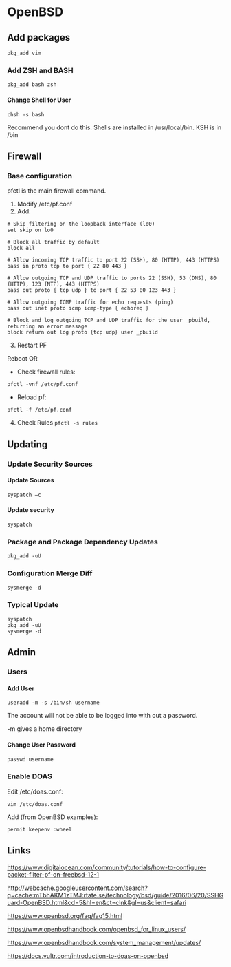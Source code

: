 # OpenBSD

## Add packages 
`pkg_add vim`

### Add ZSH and BASH
`pkg_add bash zsh`

#### Change Shell for User
```chsh -s bash```

Recommend you dont do this. Shells are installed in /usr/local/bin. KSH is in /bin

## Firewall 

### Base configuration

pfctl is the main firewall command.

1. Modify /etc/pf.conf 
2. Add: 
```
# Skip filtering on the loopback interface (lo0)
set skip on lo0
 
# Block all traffic by default
block all
 
# Allow incoming TCP traffic to port 22 (SSH), 80 (HTTP), 443 (HTTPS)
pass in proto tcp to port { 22 80 443 }

# Allow outgoing TCP and UDP traffic to ports 22 (SSH), 53 (DNS), 80 (HTTP), 123 (NTP), 443 (HTTPS)
pass out proto { tcp udp } to port { 22 53 80 123 443 }
 
# Allow outgoing ICMP traffic for echo requests (ping)
pass out inet proto icmp icmp-type { echoreq }
 
# Block and log outgoing TCP and UDP traffic for the user _pbuild, returning an error message
block return out log proto {tcp udp} user _pbuild
```

3. Restart PF

Reboot
OR

- Check firewall rules:
```
pfctl -vnf /etc/pf.conf
```

- Reload pf:
```
pfctl -f /etc/pf.conf
```

4. Check Rules 
```pfctl -s rules```
 
## Updating 

### Update Security Sources

#### Update Sources 
`syspatch –c`

#### Update security
`syspatch`

### Package and Package Dependency Updates
`pkg_add -uU`

### Configuration Merge Diff
`sysmerge -d`

### Typical Update
```
syspatch
pkg_add -uU
sysmerge -d
```

## Admin

### Users

#### Add User
```useradd -m -s /bin/sh username```

The account will not be able to be logged into with out a password.

-m gives a home directory

#### Change User Password
```passwd username```

### Enable DOAS

Edit /etc/doas.conf:

```
vim /etc/doas.conf
```

Add (from OpenBSD examples):

```
permit keepenv :wheel
```

## Links

https://www.digitalocean.com/community/tutorials/how-to-configure-packet-filter-pf-on-freebsd-12-1

http://webcache.googleusercontent.com/search?q=cache:mTbhAKM1zTMJ:rtate.se/technology/bsd/guide/2016/06/20/SSHGuard-OpenBSD.html&cd=5&hl=en&ct=clnk&gl=us&client=safari

https://www.openbsd.org/faq/faq15.html

https://www.openbsdhandbook.com/openbsd_for_linux_users/

https://www.openbsdhandbook.com/system_management/updates/

https://docs.vultr.com/introduction-to-doas-on-openbsd


